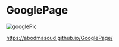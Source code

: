 # GooglePage

![googlePic](https://user-images.githubusercontent.com/64334421/128608396-a7b3b6f8-0fe2-43ab-97e8-2c7ffdaa772c.png)

https://abodmasoud.github.io/GooglePage/

